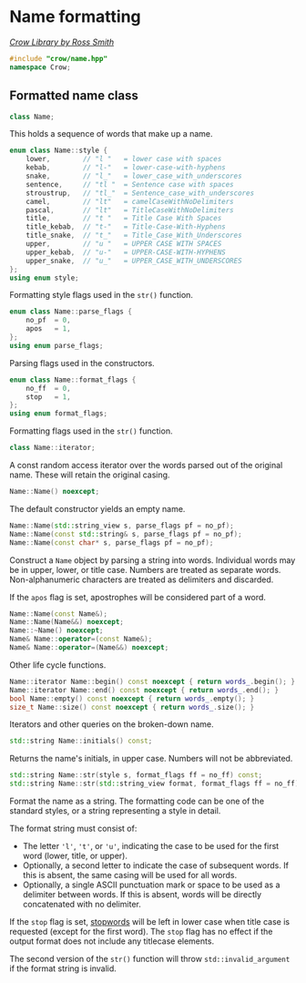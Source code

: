 # Name formatting

_[Crow Library by Ross Smith](index.html)_

```c++
#include "crow/name.hpp"
namespace Crow;
```

## Formatted name class

```c++
class Name;
```

This holds a sequence of words that make up a name.

```c++
enum class Name::style {
    lower,        // "l "   = lower case with spaces
    kebab,        // "l-"   = lower-case-with-hyphens
    snake,        // "l_"   = lower_case_with_underscores
    sentence,     // "tl "  = Sentence case with spaces
    stroustrup,   // "tl_"  = Sentence_case_with_underscores
    camel,        // "lt"   = camelCaseWithNoDelimiters
    pascal,       // "lt"   = TitleCaseWithNoDelimiters
    title,        // "t "   = Title Case With Spaces
    title_kebab,  // "t-"   = Title-Case-With-Hyphens
    title_snake,  // "t_"   = Title_Case_With_Underscores
    upper,        // "u "   = UPPER CASE WITH SPACES
    upper_kebab,  // "u-"   = UPPER-CASE-WITH-HYPHENS
    upper_snake,  // "u_"   = UPPER_CASE_WITH_UNDERSCORES
};
using enum style;
```

Formatting style flags used in the `str()` function.

```c++
enum class Name::parse_flags {
    no_pf  = 0,
    apos   = 1,
};
using enum parse_flags;
```

Parsing flags used in the constructors.

```c++
enum class Name::format_flags {
    no_ff  = 0,
    stop   = 1,
};
using enum format_flags;
```

Formatting flags used in the `str()` function.

```c++
class Name::iterator;
```

A const random access iterator over the words parsed out of the original name.
These will retain the original casing.

```c++
Name::Name() noexcept;
```

The default constructor yields an empty name.

```c++
Name::Name(std::string_view s, parse_flags pf = no_pf);
Name::Name(const std::string& s, parse_flags pf = no_pf);
Name::Name(const char* s, parse_flags pf = no_pf);
```

Construct a `Name` object by parsing a string into words. Individual words may
be in upper, lower, or title case. Numbers are treated as separate words.
Non-alphanumeric characters are treated as delimiters and discarded.

If the `apos` flag is set, apostrophes will be considered part of a word.

```c++
Name::Name(const Name&);
Name::Name(Name&&) noexcept;
Name::~Name() noexcept;
Name& Name::operator=(const Name&);
Name& Name::operator=(Name&&) noexcept;
```

Other life cycle functions.

```c++
Name::iterator Name::begin() const noexcept { return words_.begin(); }
Name::iterator Name::end() const noexcept { return words_.end(); }
bool Name::empty() const noexcept { return words_.empty(); }
size_t Name::size() const noexcept { return words_.size(); }
```

Iterators and other queries on the broken-down name.

```c++
std::string Name::initials() const;
```

Returns the name's initials, in upper case. Numbers will not be abbreviated.

```c++
std::string Name::str(style s, format_flags ff = no_ff) const;
std::string Name::str(std::string_view format, format_flags ff = no_ff) const;
```

Format the name as a string. The formatting code can be one of the standard
styles, or a string representing a style in detail.

The format string must consist of:

* The letter `'l'`, `'t'`, or `'u'`, indicating the case to be used for the
  first word (lower, title, or upper).
* Optionally, a second letter to indicate the case of subsequent words. If
  this is absent, the same casing will be used for all words.
* Optionally, a single ASCII punctuation mark or space to be used as a
  delimiter between words. If this is absent, words will be directly
  concatenated with no delimiter.

If the `stop` flag is set, [stopwords](english.html) will be left in lower
case when title case is requested (except for the first word). The `stop`
flag has no effect if the output format does not include any titlecase
elements.

The second version of the `str()` function will throw `std::invalid_argument`
if the format string is invalid.
